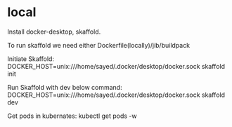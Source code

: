 # local

Install docker-desktop, skaffold.

To run skaffold we need either Dockerfile(locally)/jib/buildpack

Initiate Skaffold:
DOCKER_HOST=unix:///home/sayed/.docker/desktop/docker.sock skaffold init



Run Skaffold with dev below command:
DOCKER_HOST=unix:///home/sayed/.docker/desktop/docker.sock skaffold dev



Get pods in kubernates:
kubectl get pods -w

